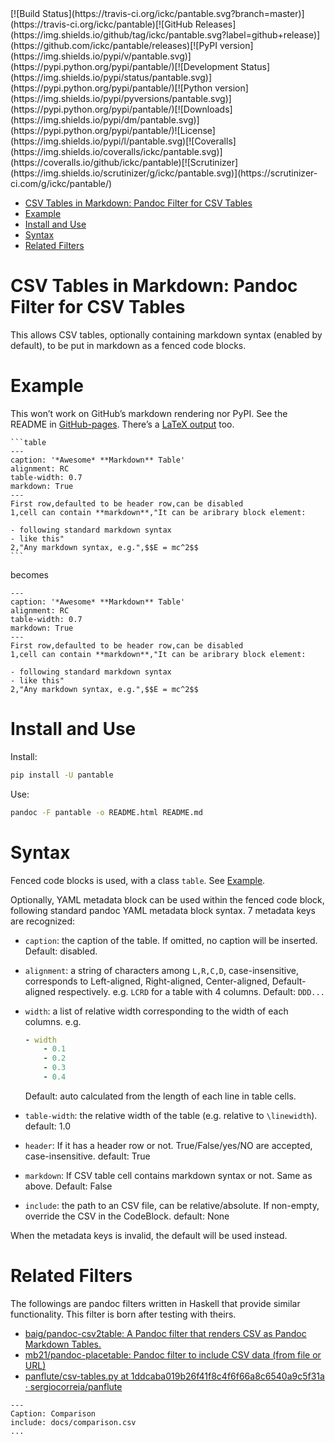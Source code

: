 <!--This README is auto-generated from `tests/README.md`. Do not edit this file directly.-->[![Build Status](https://travis-ci.org/ickc/pantable.svg?branch=master)](https://travis-ci.org/ickc/pantable)[![GitHub Releases](https://img.shields.io/github/tag/ickc/pantable.svg?label=github+release)](https://github.com/ickc/pantable/releases)[![PyPI version](https://img.shields.io/pypi/v/pantable.svg)](https://pypi.python.org/pypi/pantable/)[![Development Status](https://img.shields.io/pypi/status/pantable.svg)](https://pypi.python.org/pypi/pantable/)[![Python version](https://img.shields.io/pypi/pyversions/pantable.svg)](https://pypi.python.org/pypi/pantable/)[![Downloads](https://img.shields.io/pypi/dm/pantable.svg)](https://pypi.python.org/pypi/pantable/)![License](https://img.shields.io/pypi/l/pantable.svg)[![Coveralls](https://img.shields.io/coveralls/ickc/pantable.svg)](https://coveralls.io/github/ickc/pantable)[![Scrutinizer](https://img.shields.io/scrutinizer/g/ickc/pantable.svg)](https://scrutinizer-ci.com/g/ickc/pantable/)

-   [CSV Tables in Markdown: Pandoc Filter for CSV Tables](#csv-tables-in-markdown-pandoc-filter-for-csv-tables)
-   [Example](#example)
-   [Install and Use](#install-and-use)
-   [Syntax](#syntax)
-   [Related Filters](#related-filters)

CSV Tables in Markdown: Pandoc Filter for CSV Tables
====================================================

This allows CSV tables, optionally containing markdown syntax (enabled by default), to be put in markdown as a fenced code blocks.

Example
=======

This won’t work on GitHub’s markdown rendering nor PyPI. See the README in [GitHub-pages](https://ickc.github.io/pantable). There’s a [LaTeX output](https://ickc.github.io/pantable/README.pdf) too.

    ```table
    ---
    caption: '*Awesome* **Markdown** Table'
    alignment: RC
    table-width: 0.7
    markdown: True
    ---
    First row,defaulted to be header row,can be disabled
    1,cell can contain **markdown**,"It can be aribrary block element:

    - following standard markdown syntax
    - like this"
    2,"Any markdown syntax, e.g.",$$E = mc^2$$
    ```

becomes

``` table
---
caption: '*Awesome* **Markdown** Table'
alignment: RC
table-width: 0.7
markdown: True
---
First row,defaulted to be header row,can be disabled
1,cell can contain **markdown**,"It can be aribrary block element:

- following standard markdown syntax
- like this"
2,"Any markdown syntax, e.g.",$$E = mc^2$$
```

Install and Use
===============

Install:

``` bash
pip install -U pantable
```

Use:

``` bash
pandoc -F pantable -o README.html README.md
```

Syntax
======

Fenced code blocks is used, with a class `table`. See [Example](#example).

Optionally, YAML metadata block can be used within the fenced code block, following standard pandoc YAML metadata block syntax. 7 metadata keys are recognized:

-   `caption`: the caption of the table. If omitted, no caption will be inserted. Default: disabled.

-   `alignment`: a string of characters among `L,R,C,D`, case-insensitive, corresponds to Left-aligned, Right-aligned, Center-aligned, Default-aligned respectively. e.g. `LCRD` for a table with 4 columns. Default: `DDD...`

-   `width`: a list of relative width corresponding to the width of each columns. e.g.

    ``` yaml
    - width
        - 0.1
        - 0.2
        - 0.3
        - 0.4
    ```

    Default: auto calculated from the length of each line in table cells.

-   `table-width`: the relative width of the table (e.g. relative to `\linewidth`). default: 1.0

-   `header`: If it has a header row or not. True/False/yes/NO are accepted, case-insensitive. default: True

-   `markdown`: If CSV table cell contains markdown syntax or not. Same as above. Default: False

-   `include`: the path to an CSV file, can be relative/absolute. If non-empty, override the CSV in the CodeBlock. default: None

When the metadata keys is invalid, the default will be used instead.

Related Filters
===============

The followings are pandoc filters written in Haskell that provide similar functionality. This filter is born after testing with theirs.

-   [baig/pandoc-csv2table: A Pandoc filter that renders CSV as Pandoc Markdown Tables.](https://github.com/baig/pandoc-csv2table)
-   [mb21/pandoc-placetable: Pandoc filter to include CSV data (from file or URL)](https://github.com/mb21/pandoc-placetable)
-   [panflute/csv-tables.py at 1ddcaba019b26f41f8c4f6f66a8c6540a9c5f31a · sergiocorreia/panflute](https://github.com/sergiocorreia/panflute/blob/1ddcaba019b26f41f8c4f6f66a8c6540a9c5f31a/docs/source/csv-tables.py)

``` table
---
Caption: Comparison
include: docs/comparison.csv
...
```
